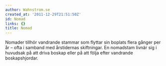 ```yaml
---
author: Wahnstrom.se
created_at: '2011-12-29T21:51:50Z'
id: Nomad
links: {}
title: Nomad
---
```


Nomader tillhör vandrande stammar som flyttar sin boplats flera gånger per år – ofta i samband med
årstidernas skiftningar. En nomadstam livnär sig i huvudsak på att driva boskap eller på att följa
efter vandrande boskapshjordar.